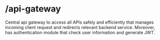 # /api-gateway

Central api gateway to access all APIs safely and efficiently that manages incoming client request and redirects relevant backend service. Moreover, has authentication module that check user information and generate JWT.
